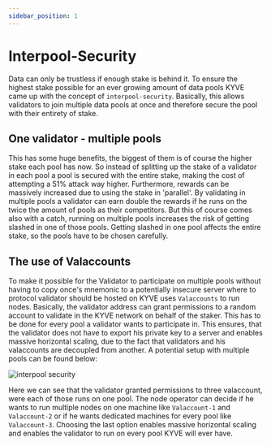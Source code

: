 ```yaml
---
sidebar_position: 1
---
```


# Interpool-Security

Data can only be trustless if enough stake is behind it. To ensure the highest stake possible for an
ever growing amount of data pools KYVE came up with the concept of `interpool-security`. Basically,
this allows validators to join multiple data pools at once and therefore secure the pool with their
entirety of stake.

## One validator - multiple pools

This has some huge benefits, the biggest of them is of course the higher stake
each pool has now. So instead of splitting up the stake of a validator in each pool a pool is secured with
the entire stake, making the cost of attempting a 51% attack way higher. Furthermore, rewards can be massively
increased due to using the stake in 'parallel'. By validating in multiple pools a validator can earn double
the rewards if he runs on the twice the amount of pools as their competitors. But this of course comes also with a catch, running on multiple pools increases the risk of getting slashed in one of those pools. Getting slashed in one pool affects the entire stake, so the pools have to be chosen carefully.

## The use of Valaccounts

To make it possible for the Validator to participate on multiple pools without having to copy once's mnemonic to a
potentially insecure server where to protocol validator should be hosted on KYVE uses `Valaccounts` to run nodes. Basically,
the validator address can grant permissions to a random account to validate in the KYVE network on behalf of the staker.
This has to be done for every pool a validator wants to participate in. This ensures, that the validator does not have
to export his private key to a server and enables massive horizontal scaling, due to the fact that validators and his valaccounts are decoupled from another. A potential setup with multiple pools can be found below:

![interpool security](/img/interpool_security.png)

Here we can see that the validator granted permissions to three valaccount, were each of those runs on one pool. The node operator can decide if he wants to run multiple nodes on one machine like `Valaccount-1` and `Valaccount-2` or if he wants dedicated machines for every pool like `Valaccount-3`. Choosing the last option enables massive horizontal scaling and enables the validator to run on every pool KYVE will ever have.
